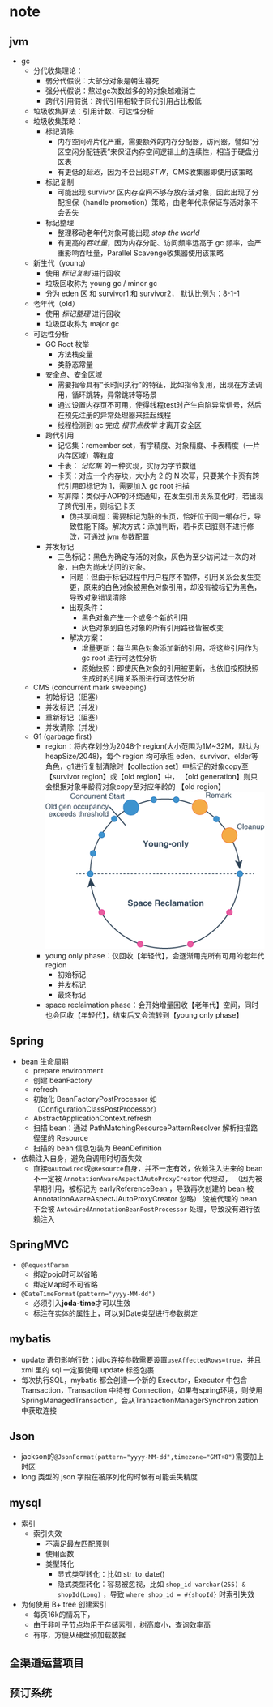 # note

## jvm

- gc
  - 分代收集理论：
    - 弱分代假说：大部分对象是朝生暮死
    - 强分代假说：熬过gc次数越多的的对象越难消亡
    - 跨代引用假说：跨代引用相较于同代引用占比极低
  - 垃圾收集算法：引用计数、可达性分析
  - 垃圾收集策略：
    - 标记清除
      - 内存空间碎片化严重，需要额外的内存分配器，访问器，譬如“分区空闲分配链表”来保证内存空间逻辑上的连续性，相当于硬盘分区表
      - 有更低的*延迟*，因为不会出现*STW*，CMS收集器即使用该策略
    - 标记复制
      - 可能出现 survivor 区内存空间不够存放存活对象，因此出现了分配担保（handle promotion）策略，由老年代来保证存活对象不会丢失
    - 标记整理
      - 整理移动老年代对象可能出现 *stop the world*
      - 有更高的*吞吐量*，因为内存分配、访问频率远高于 gc 频率，会严重影响吞吐量，Parallel Scavenge收集器使用该策略
  - 新生代（young）
    - 使用 *标记复制* 进行回收
    - 垃圾回收称为 young gc / minor gc
    - 分为 eden 区 和 survivor1 和 survivor2， 默认比例为：8-1-1
  - 老年代（old）
    - 使用 *标记整理* 进行回收
    - 垃圾回收称为 major gc
  - 可达性分析
    - GC Root 枚举
      - 方法栈变量
      - 类静态常量
    - 安全点、安全区域
      - 需要指令具有“长时间执行”的特征，比如指令复用，出现在方法调用，循环跳转，异常跳转等场景
      - 通过设置内存页不可用，使得线程test时产生自陷异常信号，然后在预先注册的异常处理器来挂起线程
      - 线程检测到 gc 完成 *根节点枚举* 才离开安全区
    - 跨代引用
      - 记忆集：remember set，有字精度、对象精度、卡表精度（一片内存区域）等粒度
      - 卡表： *记忆集* 的一种实现，实际为字节数组
      - 卡页：对应一个内存块，大小为 2 的 N 次幂，只要某个卡页有跨代引用即标记为 1，需要加入 gc root 扫描
      - 写屏障：类似于AOP的环绕通知，在发生引用关系变化时，若出现了跨代引用，则标记卡页
        - 伪共享问题：需要标记为脏的卡页，恰好位于同一缓存行，导致性能下降。解决方式：添加判断，若卡页已脏则不进行修改，可通过 jvm 参数配置
    - 并发标记
      - 三色标记：黑色为确定存活的对象，灰色为至少访问过一次的对象，白色为尚未访问的对象。
        - 问题：但由于标记过程中用户程序不暂停，引用关系会发生变更，原来的白色对象被黑色对象引用，却没有被标记为黑色，导致对象错误清除
        - 出现条件：
          - 黑色对象产生一个或多个新的引用
          - 灰色对象到白色对象的所有引用路径皆被改变
        - 解决方案：
          - 增量更新：每当黑色对象添加新的引用，将这些引用作为 gc root 进行可达性分析
          - 原始快照：即使灰色对象的引用被更新，也依旧按照快照生成时的引用关系图进行可达性分析
  - CMS (concurrent mark sweeping)
    - 初始标记（阻塞）
    - 并发标记（并发）
    - 重新标记（阻塞）
    - 并发清除（并发）
  - G1 (garbage first)
    - region：将内存划分为2048个 region(大小范围为1M~32M，默认为heapSize/2048)，每个 region 均可承担 eden、survivor、elder等角色，g1进行复制清除时【collection set】中标记的对象copy至【survivor region】或【old region】中，
    【old generation】则只会根据对象年龄将对象copy至对应年龄的 【old region】
    ![g1gc](./img/g1gc-cycle.png)
    - young only phase：仅回收【年轻代】，会逐渐用完所有可用的老年代region
      - 初始标记
      - 并发标记
      - 最终标记
    - space reclaimation phase：会开始增量回收【老年代】空间，同时也会回收【年轻代】，结束后又会流转到【young only phase】
    

## Spring

- bean 生命周期
  - prepare environment
  - 创建 beanFactory
  - refresh
  - 初始化 BeanFactoryPostProcessor 如（ConfigurationClassPostProcessor）
  - AbstractApplicationContext.refresh
  - 扫描 bean：通过 PathMatchingResourcePatternResolver 解析扫描路径里的 Resource
  - 扫描的 bean 信息包装为 BeanDefinition
- 依赖注入自身，避免自调用时切面失效
  - 直接`@Autowired`或`@Resource`自身，并不一定有效，依赖注入进来的 bean 不一定被 `AnnotationAwareAspectJAutoProxyCreator` 代理过，
  （因为被早期引用，被标记为 earlyReferenceBean ，导致再次创建的 bean 被 AnnotationAwareAspectJAutoProxyCreator 忽略）
  没被代理的 bean 不会被 `AutowiredAnnotationBeanPostProcessor` 处理，导致没有进行依赖注入

## SpringMVC

- `@RequestParam`
  - 绑定pojo时可以省略
  - 绑定Map时不可省略
- `@DateTimeFormat(pattern="yyyy-MM-dd")`
  - 必须引入**joda-time**才可以生效
  - 标注在实体的属性上，可以对Date类型进行参数绑定

## mybatis

- update 语句影响行数：jdbc连接参数需要设置`useAffectedRows=true`，并且 xml 里的 sql 一定要使用 update 标签包裹
- 每次执行SQL，mybatis 都会创建一个新的 Executor，Executor 中包含 Transaction，Transaction 中持有 Connection，如果有spring环境，则使用SpringManagedTransaction，会从TransactionManagerSynchronization中获取连接

## Json

- jackson的`@JsonFormat(pattern="yyyy-MM-dd",timezone="GMT+8")`需要加上时区
- long 类型的 json 字段在被序列化的时候有可能丢失精度

## mysql

- 索引
  - 索引失效
    - 不满足最左匹配原则
    - 使用函数
    - 类型转化
      - 显式类型转化：比如 str_to_date()
      - 隐式类型转化：容易被忽视，比如 `shop_id varchar(255) & shopId(Long)` ，导致 `where shop_id = #{shopId}` 时索引失效
- 为何使用 B+ tree 创建索引
  - 每页16k的情况下，
  - 由于非叶子节点均用于存储索引，树高度小，查询效率高
  - 有序，方便从硬盘预加载数据

## 全渠道运营项目

## 预订系统